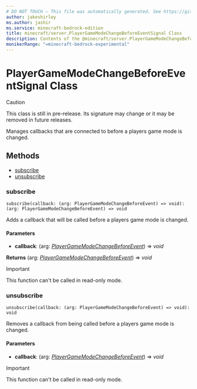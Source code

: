 ```yaml
---
# DO NOT TOUCH — This file was automatically generated. See https://github.com/mojang/minecraftapidocsgenerator to modify descriptions, examples, etc.
author: jakeshirley
ms.author: jashir
ms.service: minecraft-bedrock-edition
title: minecraft/server.PlayerGameModeChangeBeforeEventSignal Class
description: Contents of the @minecraft/server.PlayerGameModeChangeBeforeEventSignal class.
monikerRange: "=minecraft-bedrock-experimental"
---
```

# PlayerGameModeChangeBeforeEventSignal Class

> [!CAUTION]
> This class is still in pre-release.  Its signature may change or it may be removed in future releases.

Manages callbacks that are connected to before a players game mode is changed.

## Methods
- [subscribe](#subscribe)
- [unsubscribe](#unsubscribe)

### **subscribe**
`
subscribe(callback: (arg: PlayerGameModeChangeBeforeEvent) => void): (arg: PlayerGameModeChangeBeforeEvent) => void
`

Adds a callback that will be called before a players game mode is changed.

#### **Parameters**
- **callback**: (arg: [*PlayerGameModeChangeBeforeEvent*](PlayerGameModeChangeBeforeEvent.md)) => *void*

**Returns** (arg: [*PlayerGameModeChangeBeforeEvent*](PlayerGameModeChangeBeforeEvent.md)) => *void*

> [!IMPORTANT]
> This function can't be called in read-only mode.

### **unsubscribe**
`
unsubscribe(callback: (arg: PlayerGameModeChangeBeforeEvent) => void): void
`

Removes a callback from being called before a players game mode is changed.

#### **Parameters**
- **callback**: (arg: [*PlayerGameModeChangeBeforeEvent*](PlayerGameModeChangeBeforeEvent.md)) => *void*

> [!IMPORTANT]
> This function can't be called in read-only mode.
